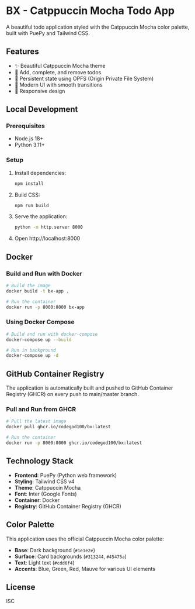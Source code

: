 # BX - Catppuccin Mocha Todo App

A beautiful todo application styled with the Catppuccin Mocha color palette, built with PuePy and Tailwind CSS.

## Features

- ✨ Beautiful Catppuccin Mocha theme
- 📝 Add, complete, and remove todos
- 💾 Persistent state using OPFS (Origin Private File System)
- 🎨 Modern UI with smooth transitions
- 📱 Responsive design

## Local Development

### Prerequisites

- Node.js 18+
- Python 3.11+

### Setup

1. Install dependencies:
   ```bash
   npm install
   ```

2. Build CSS:
   ```bash
   npm run build
   ```

3. Serve the application:
   ```bash
   python -m http.server 8000
   ```

4. Open http://localhost:8000

## Docker

### Build and Run with Docker

```bash
# Build the image
docker build -t bx-app .

# Run the container
docker run -p 8000:8000 bx-app
```

### Using Docker Compose

```bash
# Build and run with docker-compose
docker-compose up --build

# Run in background
docker-compose up -d
```

## GitHub Container Registry

The application is automatically built and pushed to GitHub Container Registry (GHCR) on every push to main/master branch.

### Pull and Run from GHCR

```bash
# Pull the latest image
docker pull ghcr.io/codegod100/bx:latest

# Run the container
docker run -p 8000:8000 ghcr.io/codegod100/bx:latest
```

## Technology Stack

- **Frontend**: PuePy (Python web framework)
- **Styling**: Tailwind CSS v4
- **Theme**: Catppuccin Mocha
- **Font**: Inter (Google Fonts)
- **Container**: Docker
- **Registry**: GitHub Container Registry (GHCR)

## Color Palette

This application uses the official Catppuccin Mocha color palette:

- **Base**: Dark background (`#1e1e2e`)
- **Surface**: Card backgrounds (`#313244`, `#45475a`)
- **Text**: Light text (`#cdd6f4`)
- **Accents**: Blue, Green, Red, Mauve for various UI elements

## License

ISC
